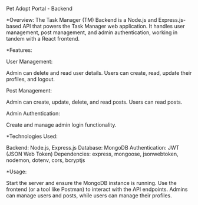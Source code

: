 Pet Adopt Portal - Backend

*Overview:
The Task Manager (TM) Backend is a Node.js and Express.js-based API that powers the Task Manager web application. It handles user management, post management, and admin authentication, working in tandem with a React frontend.

*Features:

User Management:

Admin can delete and read user details.
Users can create, read, update their profiles, and logout.

Post Management:

Admin can create, update, delete, and read posts.
Users can read posts.

Admin Authentication: 

Create and manage admin login functionality.

*Technologies Used:

Backend: Node.js, Express.js
Database: MongoDB
Authentication: JWT (JSON Web Token)
Dependencies: express, mongoose, jsonwebtoken, nodemon, dotenv, cors, bcryptjs

*Usage:

Start the server and ensure the MongoDB instance is running.
Use the frontend (or a tool like Postman) to interact with the API endpoints.
Admins can manage users and posts, while users can manage their profiles.


